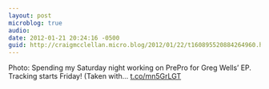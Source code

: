 ```yaml
---
layout: post
microblog: true
audio: 
date: 2012-01-21 20:24:16 -0500
guid: http://craigmcclellan.micro.blog/2012/01/22/t160895520884264960.html
---
```

Photo: Spending my Saturday night working on PrePro for Greg Wells’ EP. Tracking starts Friday! (Taken with... [t.co/mn5GrLGT](http://t.co/mn5GrLGT)
